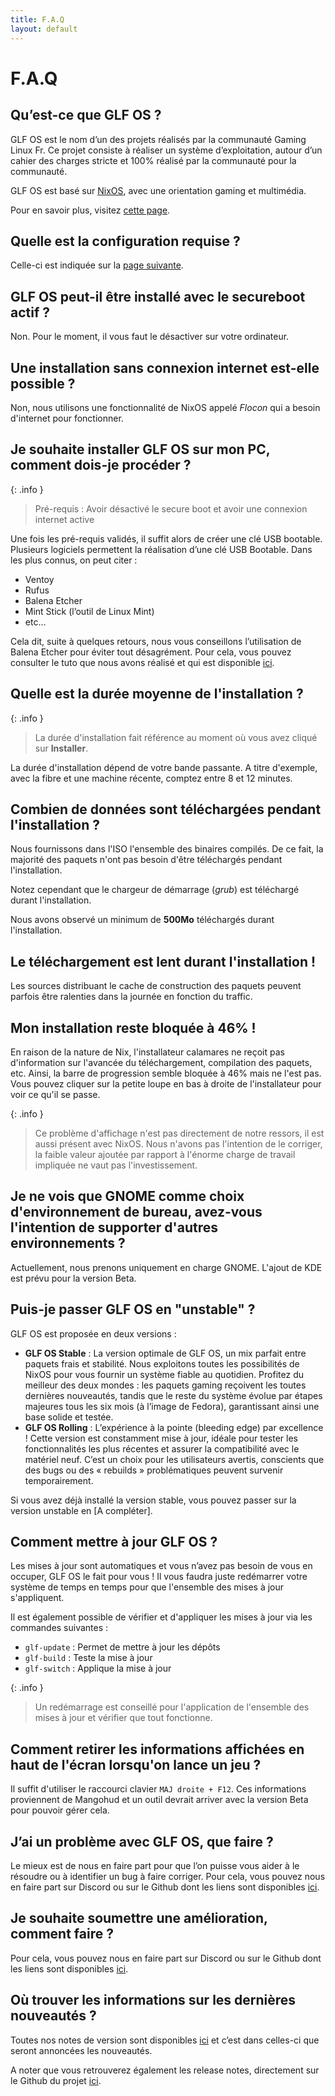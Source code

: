 ```yaml
---
title: F.A.Q 
layout: default 
---
```


# F.A.Q 

## Qu’est-ce que GLF OS ?

GLF OS est le nom d’un des projets réalisés par la communauté Gaming Linux Fr.
Ce projet consiste à réaliser un système d’exploitation, autour d’un cahier des charges stricte et 100% réalisé par la communauté pour la communauté.

GLF OS est basé sur [NixOS](https://nixos.org/), avec une orientation gaming et multimédia.

Pour en savoir plus, visitez [cette page](https://www.gaminglinux.fr/?page_id=8365).

## Quelle est la configuration requise ?

Celle-ci est indiquée sur la [page suivante](./documentation/minimalConfiguration.html).

## GLF OS peut-il être installé avec le secureboot actif ? 

Non. Pour le moment, il vous faut le désactiver sur votre ordinateur.

## Une installation sans connexion internet est-elle possible ? 

Non, nous utilisons une fonctionnalité de NixOS appelé *Flocon* qui a besoin d'internet pour fonctionner. 

## Je souhaite installer GLF OS sur mon PC, comment dois-je procéder ?

{: .info }
> Pré-requis : Avoir désactivé le secure boot et avoir une connexion internet active

Une fois les pré-requis validés, il suffit alors de créer une clé USB bootable. Plusieurs logiciels permettent la réalisation d’une clé USB Bootable. Dans les plus connus, on peut citer :

- Ventoy
- Rufus
- Balena Etcher
- Mint Stick (l’outil de Linux Mint)
- etc…

Cela dit, suite à quelques retours, nous vous conseillons l’utilisation de Balena Etcher pour éviter tout désagrément. Pour cela, vous pouvez consulter le tuto que nous avons réalisé et qui est disponible [ici](https://codeberg.org/Gaming-Linux-FR/usb-bootable).

## Quelle est la durée moyenne de l'installation ?

{: .info }
> La durée d'installation fait référence au moment où vous avez cliqué sur **Installer**. 

La durée d'installation dépend de votre bande passante. A titre d'exemple, avec la fibre et une machine récente, comptez entre 8 et 12 minutes.

## Combien de données sont téléchargées pendant l'installation ? 

Nous fournissons dans l'ISO l'ensemble des binaires compilés. De ce fait, la majorité des paquets n'ont pas besoin d'être téléchargés pendant l'installation. 

Notez cependant que le chargeur de démarrage (*grub*) est téléchargé durant l'installation.

Nous avons observé un minimum de **500Mo** téléchargés durant l'installation.

## Le téléchargement est lent durant l'installation ! 

Les sources distribuant le cache de construction des paquets peuvent parfois être ralenties dans la journée en fonction du traffic. 

## Mon installation reste bloquée à 46% ! 

En raison de la nature de Nix, l'installateur calamares ne reçoit pas d'information sur l'avancée du téléchargement, compilation des paquets, etc. 
Ainsi, la barre de progression semble bloquée à 46% mais ne l'est pas.
Vous pouvez cliquer sur la petite loupe en bas à droite de l'installateur pour voir ce qu'il se passe. 

{: .info }
> Ce problème d'affichage n'est pas directement de notre ressors, il est aussi présent avec NixOS. 
> Nous n'avons pas l'intention de le corriger, la faible valeur ajoutée par rapport à l'énorme charge de travail impliquée ne vaut pas l'investissement.

## Je ne vois que GNOME comme choix d'environnement de bureau, avez-vous l'intention de supporter d'autres environnements ? 

Actuellement, nous prenons uniquement en charge GNOME. 
L'ajout de KDE est prévu pour la version Beta.

## Puis-je passer GLF OS en "unstable" ? 

GLF OS est proposée en deux versions :

- **GLF OS Stable** : La version optimale de GLF OS, un mix parfait entre paquets frais et stabilité. Nous exploitons toutes les possibilités de NixOS pour vous fournir un système fiable au quotidien. Profitez du meilleur des deux mondes : les paquets gaming reçoivent les toutes dernières nouveautés, tandis que le reste du système évolue par étapes majeures tous les six mois (à l’image de Fedora), garantissant ainsi une base solide et testée.
- **GLF OS Rolling** : L’expérience à la pointe (bleeding edge) par excellence ! Cette version est constamment mise à jour, idéale pour tester les fonctionnalités les plus récentes et assurer la compatibilité avec le matériel neuf. C’est un choix pour les utilisateurs avertis, conscients que des bugs ou des « rebuilds » problématiques peuvent survenir temporairement.

Si vous avez déjà installé la version stable, vous pouvez passer sur la version unstable en [A compléter].

## Comment mettre à jour GLF OS ?

Les mises à jour sont automatiques et vous n’avez pas besoin de vous en occuper, GLF OS le fait pour vous ! Il vous faudra juste redémarrer votre système de temps en temps pour que l'ensemble des mises à jour s'appliquent.

Il est également possible de vérifier et d'appliquer les mises à jour via les commandes suivantes :

- `glf-update` : Permet de mettre à jour les dépôts
- `glf-build` : Teste la mise à jour
- `glf-switch` : Applique la mise à jour

{: .info }
> Un redémarrage est conseillé pour l'application de l'ensemble des mises à jour et vérifier que tout fonctionne.

## Comment retirer les informations affichées en haut de l'écran lorsqu'on lance un jeu ?

Il suffit d'utiliser le raccourci clavier `MAJ droite + F12`.
Ces informations proviennent de Mangohud et un outil devrait arriver avec la version Beta pour pouvoir gérer cela.

## J’ai un problème avec GLF OS, que faire ?

Le mieux est de nous en faire part pour que l’on puisse vous aider à le résoudre ou à identifier un bug à faire corriger. Pour cela, vous pouvez nous en faire part sur Discord ou sur le Github dont les liens sont disponibles [ici](https://www.gaminglinux.fr/?page_id=8365#brxe-dd7c57).

## Je souhaite soumettre une amélioration, comment faire ?

Pour cela, vous pouvez nous en faire part sur Discord ou sur le Github dont les liens sont disponibles [ici](https://www.gaminglinux.fr/?page_id=8365#brxe-dd7c57).

## Où trouver les informations sur les dernières nouveautés ?

Toutes nos notes de version sont disponibles [ici](https://www.gaminglinux.fr/tag/glfos-version/) et c’est dans celles-ci que seront annoncées les nouveautés.

A noter que vous retrouverez également les release notes, directement sur le Github du projet [ici](https://github.com/Gaming-Linux-FR/GLF-OS/releases).










